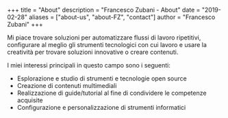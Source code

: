+++
title = "About"
description = "Francesco Zubani - About"
date = "2019-02-28"
aliases = ["about-us", "about-FZ", "contact"]
author = "Francesco Zubani"
+++

Mi piace trovare soluzioni per automatizzare flussi di lavoro ripetitivi, configurare al meglio gli strumenti tecnologici con cui lavoro e usare la creatività per trovare soluzioni innovative o creare contenuti.

I miei interessi principali in questo campo sono i seguenti:
- Esplorazione e studio di strumenti e tecnologie open source
- Creazione di contenuti multimediali
- Realizzazione di guide/tutorial al fine di condividere le competenze acquisite
- Configurazione e personalizzazione di strumenti informatici
